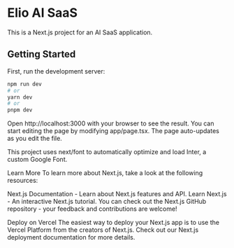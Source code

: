 # Elio AI SaaS

This is a Next.js project for an AI SaaS application.

## Getting Started

First, run the development server:

```bash
npm run dev
# or
yarn dev
# or
pnpm dev
```
Open http://localhost:3000 with your browser to see the result. You can start editing the page by modifying app/page.tsx. The page auto-updates as you edit the file.

This project uses next/font to automatically optimize and load Inter, a custom Google Font.

Learn More
To learn more about Next.js, take a look at the following resources:

Next.js Documentation - Learn about Next.js features and API.
Learn Next.js - An interactive Next.js tutorial.
You can check out the Next.js GitHub repository - your feedback and contributions are welcome!

Deploy on Vercel
The easiest way to deploy your Next.js app is to use the Vercel Platform from the creators of Next.js. Check out our Next.js deployment documentation for more details.
